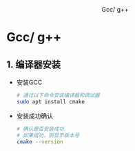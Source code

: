 <div align="center">
Gcc/ g++
</div> 

# Gcc/ g++

## 1. 编译器安装
- 安装GCC
  ```bash
  # 通过以下命令安装编译器和调试器
  sudo apt install cmake
  ```
- 安装成功确认
  ```bash
  # 确认是否安装成功
  # 如果成功，则显示版本号
  cmake --version
  ```
